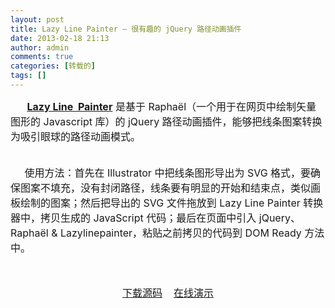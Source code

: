 ```yaml
---
layout: post
title: Lazy Line Painter – 很有趣的 jQuery 路径动画插件
date: 2013-02-18 21:13
author: admin
comments: true
categories: [转载的]
tags: []
---
```

<span style="font-size: medium;"><strong>       <a href="http://lazylinepainter.info/" target="_blank">Lazy Line  Painter</a></strong> 是基于 Raphaël（一个用于在网页中绘制矢量图形的 Javascript 库）的 jQuery 路径动画插件，能够把线条图案转换为吸引眼球的路径动画模式。  </span>
<div><span style="font-size: medium;"> </span></div>
<div><span style="font-size: medium;">     使用方法：首先在 Illustrator 中把线条图形导出为 SVG 格式，要确保图案不填充，没有封闭路径，线条要有明显的开始和结束点，类似画板绘制的图案；然后把导出的 SVG 文件拖放到 Lazy Line Painter 转换器中，拷贝生成的 JavaScript 代码；最后在页面中引入 jQuery、Raphaël &amp; Lazylinepainter，粘贴之前拷贝的代码到 DOM Ready 方法中。  </span></div>
<div><span style="font-size: medium;"> </span></div>
<div>
<p style="text-align: center;"><a href="http://0.huugle.duapp.com/wp-content/uploads/1622042hmty3o7n2twutyu.jpg" target="_blank"><img alt="" src="http://0.huugle.duapp.com/wp-content/uploads/1622042hmty3o7n2twutyu.jpg" /></a></p>
<p style="text-align: center;"><span style="font-size: medium;"><a class="download" title="Download" href="https://github.com/camoconnell/lazy-line-painter" target="_blank">下载源码</a>    <a class="download" title="Demo" href="http://lazylinepainter.info/" target="_blank">在线演示</a></span></p>
&nbsp;

&nbsp;

</div>
